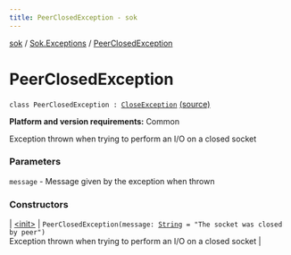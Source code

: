 ```yaml
---
title: PeerClosedException - sok
---
```


[sok](../../index.html) / [Sok.Exceptions](../index.html) / [PeerClosedException](./index.html)

# PeerClosedException

`class PeerClosedException : `[`CloseException`](../-close-exception/index.html) [(source)](https://github.com/SeekDaSky/Sok/tree/master/common/sok-common/src/Sok/Exceptions/Exceptions.kt#L41)

**Platform and version requirements:** Common

Exception thrown when trying to perform an I/O on a closed socket

### Parameters

`message` - Message given by the exception when thrown

### Constructors

| [&lt;init&gt;](-init-.html) | `PeerClosedException(message: `[`String`](https://kotlinlang.org/api/latest/jvm/stdlib/kotlin/-string/index.html)` = "The socket was closed by peer")`<br>Exception thrown when trying to perform an I/O on a closed socket |

